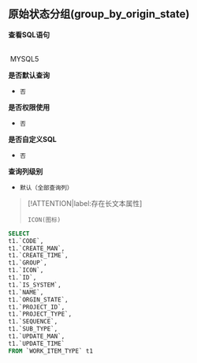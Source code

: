 ## 原始状态分组(group_by_origin_state) <!-- {docsify-ignore-all} -->



<p class="panel-title"><b>查看SQL语句</b></p>
<br>

<el-row>
&nbsp;<el-tag @click="MYSQL5 = true">MYSQL5</el-tag>
</el-row>

<br>
<p class="panel-title"><b>是否默认查询</b></p>

* `否`

<p class="panel-title"><b>是否权限使用</b></p>

* `否`

<p class="panel-title"><b>是否自定义SQL</b></p>

* `否`

<p class="panel-title"><b>查询列级别</b></p>

* `默认（全部查询列）`

> [!ATTENTION|label:存在长文本属性]
>
> `ICON(图标)`






<el-dialog v-model="MYSQL5" title="MYSQL5">

```sql
SELECT
t1.`CODE`,
t1.`CREATE_MAN`,
t1.`CREATE_TIME`,
t1.`GROUP`,
t1.`ICON`,
t1.`ID`,
t1.`IS_SYSTEM`,
t1.`NAME`,
t1.`ORGIN_STATE`,
t1.`PROJECT_ID`,
t1.`PROJECT_TYPE`,
t1.`SEQUENCE`,
t1.`SUB_TYPE`,
t1.`UPDATE_MAN`,
t1.`UPDATE_TIME`
FROM `WORK_ITEM_TYPE` t1 


```

</el-dialog>

<script>
 const { createApp } = Vue
  createApp({
    data() {
      return {
                MYSQL5 : false
        
      }
    },
    methods: {
    }
  }).use(ElementPlus).mount('#app')
</script>